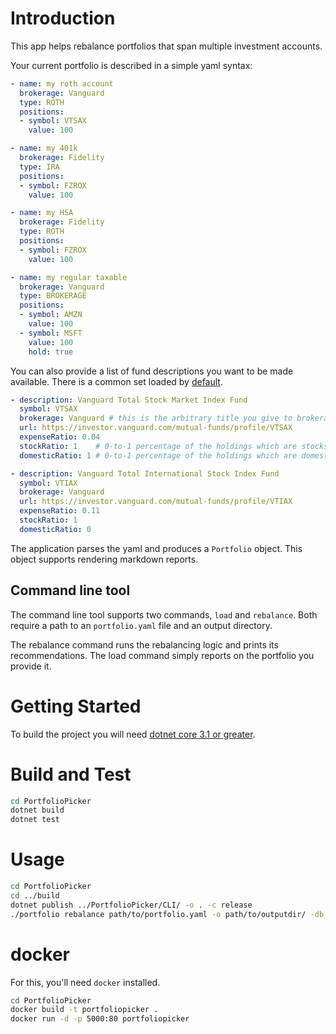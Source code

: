# Introduction
This app helps rebalance portfolios that span multiple investment accounts.

Your current portfolio is described in a simple yaml syntax: 
```yaml
- name: my roth account
  brokerage: Vanguard
  type: ROTH
  positions:
  - symbol: VTSAX
    value: 100

- name: my 401k
  brokerage: Fidelity
  type: IRA
  positions:
  - symbol: FZROX
    value: 100

- name: my HSA
  brokerage: Fidelity
  type: ROTH
  positions:
  - symbol: FZROX
    value: 100

- name: my regular taxable
  brokerage: Vanguard
  type: BROKERAGE
  positions:
  - symbol: AMZN
    value: 100
  - symbol: MSFT
    value: 100
    hold: true
```

You can also provide a list of fund descriptions you want to be made available.
There is a common set loaded by [default](https://github.com/zachariahcox/portfolio/blob/master/App/src/data/funds.json). 

```yaml
- description: Vanguard Total Stock Market Index Fund
  symbol: VTSAX
  brokerage: Vanguard # this is the arbitrary title you give to brokerages. It is used to preference which accounts hold which positions
  url: https://investor.vanguard.com/mutual-funds/profile/VTSAX
  expenseRatio: 0.04
  stockRatio: 1    # 0-to-1 percentage of the holdings which are stocks
  domesticRatio: 1 # 0-to-1 percentage of the holdings which are domestic

- description: Vanguard Total International Stock Index Fund
  symbol: VTIAX
  brokerage: Vanguard
  url: https://investor.vanguard.com/mutual-funds/profile/VTIAX
  expenseRatio: 0.11
  stockRatio: 1
  domesticRatio: 0
```

The application parses the yaml and produces a ```Portfolio``` object. 
This object supports rendering markdown reports. 

## Command line tool
The command line tool supports two commands, ```load``` and ```rebalance```.
Both require a path to an ```portfolio.yaml``` file and an output directory. 

The rebalance command runs the rebalancing logic and prints its recommendations. 
The load command simply reports on the portfolio you provide it.

# Getting Started
To build the project you will need [dotnet core 3.1 or greater](https://code.visualstudio.com/docs/languages/dotnet).

# Build and Test
```bash
cd PortfolioPicker
dotnet build
dotnet test
```

# Usage
```bash
cd PortfolioPicker
cd ../build
dotnet publish ../PortfolioPicker/CLI/ -o . -c release
./portfolio rebalance path/to/portfolio.yaml -o path/to/outputdir/ -db 100
```

# docker
For this, you'll need `docker` installed. 
```bash
cd PortfolioPicker
docker build -t portfoliopicker .
docker run -d -p 5000:80 portfoliopicker
```
